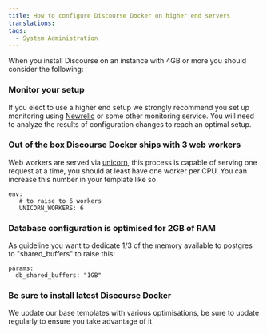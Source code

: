 ```yaml
---
title: How to configure Discourse Docker on higher end servers
translations:
tags:
  - System Administration
---
```


When you install Discourse on an instance with 4GB or more you should consider the following:

### Monitor your setup

If you elect to use a higher end setup we strongly recommend you set up monitoring using [Newrelic][1] or some other monitoring service. You will need to analyze the results of configuration changes to reach an optimal setup.

### Out of the box Discourse Docker ships with 3 web workers

Web workers are served via [unicorn][2], this process is capable of serving one request at a time, you should at least have one worker per CPU. You can increase this number in your template like so

```
env: 
   # to raise to 6 workers 
   UNICORN_WORKERS: 6
```

### Database configuration is optimised for 2GB of RAM 

As guideline you want to dedicate 1/3 of the memory available to postgres to "shared_buffers" to raise this:

```
params:
  db_shared_buffers: "1GB"
```

### Be sure to install latest Discourse Docker

We update our base templates with various optimisations, be sure to update regularly to ensure you take advantage of it.

  [1]: https://meta.discourse.org/t/newrelic-plugin/12986
  [2]: http://unicorn.bogomips.org/